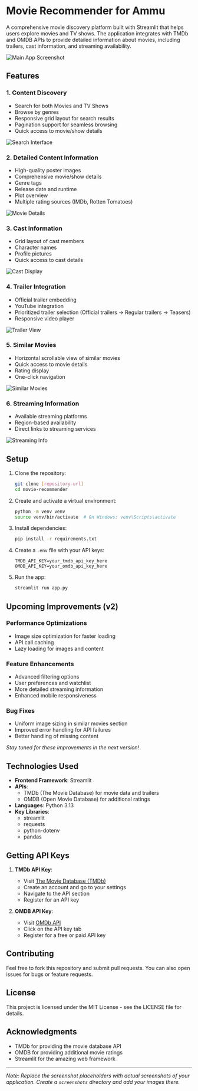 # Movie Recommender for Ammu

A comprehensive movie discovery platform built with Streamlit that helps users explore movies and TV shows. The application integrates with TMDb and OMDB APIs to provide detailed information about movies, including trailers, cast information, and streaming availability.

![Main App Screenshot](screenshots/main_app.png)

## Features

### 1. Content Discovery
- Search for both Movies and TV Shows
- Browse by genres
- Responsive grid layout for search results
- Pagination support for seamless browsing
- Quick access to movie/show details

![Search Interface](screenshots/search.png)

### 2. Detailed Content Information
- High-quality poster images
- Comprehensive movie/show details
- Genre tags
- Release date and runtime
- Plot overview
- Multiple rating sources (IMDb, Rotten Tomatoes)

![Movie Details](screenshots/movie_details.png)

### 3. Cast Information
- Grid layout of cast members
- Character names
- Profile pictures
- Quick access to cast details

![Cast Display](screenshots/cast.png)

### 4. Trailer Integration
- Official trailer embedding
- YouTube integration
- Prioritized trailer selection (Official trailers → Regular trailers → Teasers)
- Responsive video player

![Trailer View](screenshots/trailer.png)

### 5. Similar Movies
- Horizontal scrollable view of similar movies
- Quick access to movie details
- Rating display
- One-click navigation

![Similar Movies](screenshots/similar_movies.png)

### 6. Streaming Information
- Available streaming platforms
- Region-based availability
- Direct links to streaming services

![Streaming Info](screenshots/streaming.png)

## Setup

1. Clone the repository:
   ```bash
   git clone [repository-url]
   cd movie-recommender
   ```

2. Create and activate a virtual environment:
   ```bash
   python -m venv venv
   source venv/bin/activate  # On Windows: venv\Scripts\activate
   ```

3. Install dependencies:
   ```bash
   pip install -r requirements.txt
   ```

4. Create a `.env` file with your API keys:
   ```env
   TMDB_API_KEY=your_tmdb_api_key_here
   OMDB_API_KEY=your_omdb_api_key_here
   ```

5. Run the app:
   ```bash
   streamlit run app.py
   ```

## Upcoming Improvements (v2)

### Performance Optimizations
- Image size optimization for faster loading
- API call caching
- Lazy loading for images and content

### Feature Enhancements
- Advanced filtering options
- User preferences and watchlist
- More detailed streaming information
- Enhanced mobile responsiveness

### Bug Fixes
- Uniform image sizing in similar movies section
- Improved error handling for API failures
- Better handling of missing content

*Stay tuned for these improvements in the next version!*

## Technologies Used

- **Frontend Framework**: Streamlit
- **APIs**: 
  - TMDb (The Movie Database) for movie data and trailers
  - OMDB (Open Movie Database) for additional ratings
- **Languages**: Python 3.13
- **Key Libraries**:
  - streamlit
  - requests
  - python-dotenv
  - pandas

## Getting API Keys

1. **TMDb API Key**:
   - Visit [The Movie Database (TMDb)](https://www.themoviedb.org/)
   - Create an account and go to your settings
   - Navigate to the API section
   - Register for an API key

2. **OMDB API Key**:
   - Visit [OMDb API](http://www.omdbapi.com/)
   - Click on the API key tab
   - Register for a free or paid API key

## Contributing

Feel free to fork this repository and submit pull requests. You can also open issues for bugs or feature requests.

## License

This project is licensed under the MIT License - see the LICENSE file for details.

## Acknowledgments

- TMDb for providing the movie database API
- OMDB for providing additional movie ratings
- Streamlit for the amazing web framework

---
*Note: Replace the screenshot placeholders with actual screenshots of your application. Create a `screenshots` directory and add your images there.*

